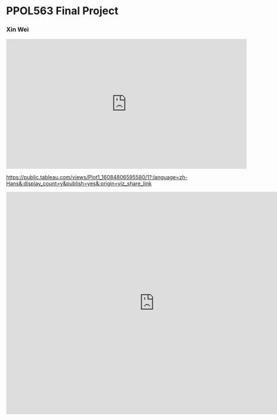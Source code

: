 # PPOL563 Final Project

### Xin Wei


<iframe seamless frameborder="0" src="https://public.tableau.com/views/Class_Tableau_Workbook_16084402257610/Sheet2?:language=zh-Hans&:display_count=n&publish=no&:showVizHome=no" width = '650' height = '350'></iframe>

https://public.tableau.com/views/Plot1_16084806595580/1?:language=zh-Hans&:display_count=y&publish=yes&:origin=viz_share_link

<p align="center"><iframe seamless frameborder="0" src="https://public.tableau.com/views/Plot1_16084806595580/1?:embed=yes&:display_count=yes&:showVizHome=no" width = '800' height = '600' scrolling='No'></iframe>
